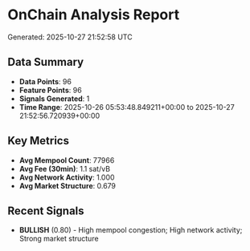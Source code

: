 # OnChain Analysis Report
Generated: 2025-10-27 21:52:58 UTC

## Data Summary
- **Data Points**: 96
- **Feature Points**: 96
- **Signals Generated**: 1
- **Time Range**: 2025-10-26 05:53:48.849211+00:00 to 2025-10-27 21:52:56.720939+00:00

## Key Metrics
- **Avg Mempool Count**: 77966
- **Avg Fee (30min)**: 1.1 sat/vB
- **Avg Network Activity**: 1.000
- **Avg Market Structure**: 0.679

## Recent Signals
- **BULLISH** (0.80) - High mempool congestion; High network activity; Strong market structure
